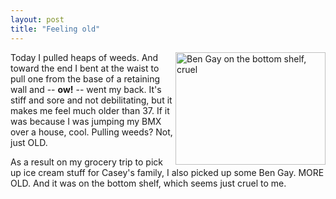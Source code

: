 ```yaml
---
layout: post
title: "Feeling old"
---
```




<a href="http://www.flickr.com/photos/cwinters/751393460/"><img src="http://farm2.static.flickr.com/1060/751393460_be1725c522_m.jpg" width="240" height="180" align="right" border="0" alt="Ben Gay on the bottom shelf, cruel" /></a>

<p>Today I pulled heaps of weeds. And toward the end I bent at the waist to pull one from the base of a retaining wall and -- <b>ow!</b> -- went my back. It's stiff and sore and not debilitating, but it makes me feel much older than 37. If it was because I was jumping my BMX over a house, cool. Pulling weeds? Not, just OLD.</p>

<p>As a result on my grocery trip to pick up ice cream stuff for Casey's family, I also picked up some Ben Gay. MORE OLD. And it was on the bottom shelf, which seems just cruel to me.
<br clear="all" /></p>


